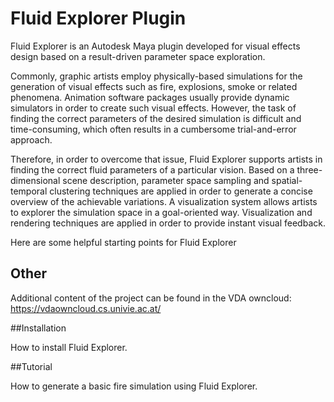 # Fluid Explorer Plugin

Fluid Explorer is an Autodesk Maya plugin developed for visual effects design based on a result-driven parameter space exploration.

Commonly, graphic artists employ physically-based simulations for the generation of visual effects such as fire, explosions, smoke or related phenomena. 
Animation software packages usually provide dynamic simulators in order to create such visual effects. However, the task of finding the correct parameters 
of the desired simulation is difficult and time-consuming, which often results in a cumbersome trial-and-error approach. 

Therefore, in order to overcome that 
issue, Fluid Explorer supports artists in finding the correct fluid parameters of a particular vision. Based on a three-dimensional scene description, parameter 
space sampling and spatial-temporal clustering techniques are applied in order to generate a concise overview of the achievable variations. A visualization system 
allows artists to explorer the simulation space in a goal-oriented way. Visualization and rendering techniques are applied in order to provide instant visual feedback.

Here are some helpful starting points for Fluid Explorer

## Other

Additional content of the project can be found in the VDA owncloud: https://vdaowncloud.cs.univie.ac.at/

##Installation

How to install Fluid Explorer.

##Tutorial

How to generate a basic fire simulation using Fluid Explorer.
